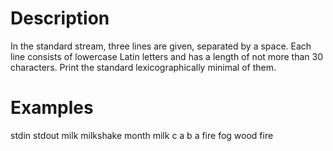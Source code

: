 # Description

In the standard stream, three lines are given, separated by a space. Each line consists of lowercase Latin letters and has a length of not more than 30 characters. Print the standard lexicographically minimal of them.

# Examples

stdin                         stdout
milk milkshake month           milk
c a b                          a
fire fog wood                  fire
